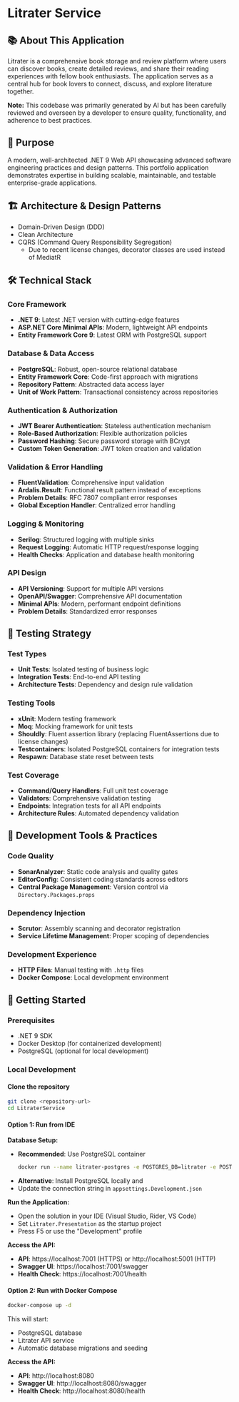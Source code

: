 # Litrater Service

## 📚 About This Application

Litrater is a comprehensive book storage and review platform where users can discover books, create detailed reviews, and share their reading experiences with fellow book enthusiasts. The application serves as a central hub for book lovers to connect, discuss, and explore literature together.

**Note:** This codebase was primarily generated by AI but has been carefully reviewed and overseen by a developer to ensure quality, functionality, and adherence to best practices.

## 🎯 Purpose

A modern, well-architected .NET 9 Web API showcasing advanced software engineering practices and design patterns. This portfolio application demonstrates expertise in building scalable, maintainable, and testable enterprise-grade applications.

## 🏗️ Architecture & Design Patterns

- Domain-Driven Design (DDD)
- Clean Architecture
- CQRS (Command Query Responsibility Segregation)
  - Due to recent license changes, decorator classes are used instead of MediatR

## 🛠️ Technical Stack

### Core Framework
- **.NET 9**: Latest .NET version with cutting-edge features
- **ASP.NET Core Minimal APIs**: Modern, lightweight API endpoints
- **Entity Framework Core 9**: Latest ORM with PostgreSQL support

### Database & Data Access
- **PostgreSQL**: Robust, open-source relational database
- **Entity Framework Core**: Code-first approach with migrations
- **Repository Pattern**: Abstracted data access layer
- **Unit of Work Pattern**: Transactional consistency across repositories

### Authentication & Authorization
- **JWT Bearer Authentication**: Stateless authentication mechanism
- **Role-Based Authorization**: Flexible authorization policies
- **Password Hashing**: Secure password storage with BCrypt
- **Custom Token Generation**: JWT token creation and validation

### Validation & Error Handling
- **FluentValidation**: Comprehensive input validation
- **Ardalis.Result**: Functional result pattern instead of exceptions
- **Problem Details**: RFC 7807 compliant error responses
- **Global Exception Handler**: Centralized error handling

### Logging & Monitoring
- **Serilog**: Structured logging with multiple sinks
- **Request Logging**: Automatic HTTP request/response logging
- **Health Checks**: Application and database health monitoring

### API Design
- **API Versioning**: Support for multiple API versions
- **OpenAPI/Swagger**: Comprehensive API documentation
- **Minimal APIs**: Modern, performant endpoint definitions
- **Problem Details**: Standardized error responses

## 🧪 Testing Strategy

### Test Types
- **Unit Tests**: Isolated testing of business logic
- **Integration Tests**: End-to-end API testing
- **Architecture Tests**: Dependency and design rule validation

### Testing Tools
- **xUnit**: Modern testing framework
- **Moq**: Mocking framework for unit tests
- **Shouldly**: Fluent assertion library (replacing FluentAssertions due to license changes)
- **Testcontainers**: Isolated PostgreSQL containers for integration tests
- **Respawn**: Database state reset between tests

### Test Coverage
- **Command/Query Handlers**: Full unit test coverage
- **Validators**: Comprehensive validation testing
- **Endpoints**: Integration tests for all API endpoints
- **Architecture Rules**: Automated dependency validation

## 🚀 Development Tools & Practices

### Code Quality
- **SonarAnalyzer**: Static code analysis and quality gates
- **EditorConfig**: Consistent coding standards across editors
- **Central Package Management**: Version control via `Directory.Packages.props`

### Dependency Injection
- **Scrutor**: Assembly scanning and decorator registration
- **Service Lifetime Management**: Proper scoping of dependencies

### Development Experience
- **HTTP Files**: Manual testing with `.http` files
- **Docker Compose**: Local development environment

## 🚀 Getting Started

### Prerequisites
- .NET 9 SDK
- Docker Desktop (for containerized development)
- PostgreSQL (optional for local development)

### Local Development

#### Clone the repository
   ```bash
   git clone <repository-url>
   cd LitraterService
   ```

#### Option 1: Run from IDE
   
   **Database Setup:**
   - **Recommended**: Use PostgreSQL container
     ```bash
     docker run --name litrater-postgres -e POSTGRES_DB=litrater -e POSTGRES_USER=litrater_user -e POSTGRES_PASSWORD=litrater_password -p 5432:5432 -d postgres:17-alpine
     ```
   - **Alternative**: Install PostgreSQL locally and 
   - Update the connection string in `appsettings.Development.json`
   
   **Run the Application:**
   - Open the solution in your IDE (Visual Studio, Rider, VS Code)
   - Set `Litrater.Presentation` as the startup project
   - Press F5 or use the "Development" profile
   
   **Access the API:**
   - **API**: https://localhost:7001 (HTTPS) or http://localhost:5001 (HTTP)
   - **Swagger UI**: https://localhost:7001/swagger
   - **Health Check**: https://localhost:7001/health

#### Option 2: Run with Docker Compose
   ```bash
   docker-compose up -d
   ```
   This will start:
   - PostgreSQL database
   - Litrater API service
   - Automatic database migrations and seeding
   
   **Access the API:**
   - **API**: http://localhost:8080
   - **Swagger UI**: http://localhost:8080/swagger
   - **Health Check**: http://localhost:8080/health